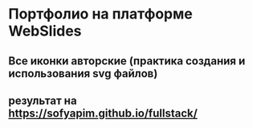 # Портфолио на платформе WebSlides
## Все иконки авторские (практика создания и использования svg файлов)
## результат на https://sofyapim.github.io/fullstack/
